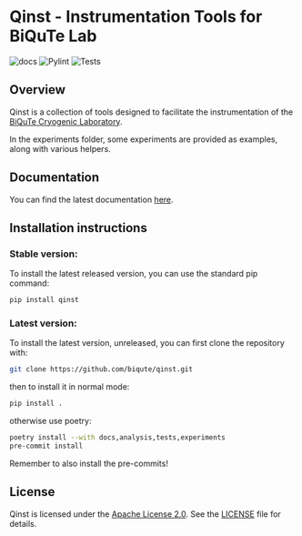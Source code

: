 # Qinst - Instrumentation Tools for BiQuTe Lab

![docs](https://github.com/biqute/qinst/actions/workflows/deploy_docs.yml/badge.svg)
![Pylint](https://github.com/biqute/qinst/actions/workflows/pylint.yml/badge.svg)
![Tests](https://github.com/biqute/qinst/actions/workflows/tests.yml/badge.svg)

## Overview

Qinst is a collection of tools designed to facilitate the instrumentation of the
[BiQuTe Cryogenic Laboratory](https://biqute.unimib.it/research/cryogenic-lab).

In the experiments folder, some experiments are provided as examples, along with
various helpers.

## Documentation

You can find the latest documentation [here](https://biqute.github.io/qinst).

## Installation instructions

### Stable version:

To install the latest released version, you can use the standard pip command:

```bash
pip install qinst
```

### Latest version:

To install the latest version, unreleased, you can first clone the repository
with:

```bash
git clone https://github.com/biqute/qinst.git
```

then to install it in normal mode:

```bash
pip install .
```

otherwise use poetry:

```bash
poetry install --with docs,analysis,tests,experiments
pre-commit install
```

Remember to also install the pre-commits!

## License

Qinst is licensed under the [Apache License 2.0](LICENSE). See the
[LICENSE](LICENSE) file for details.
